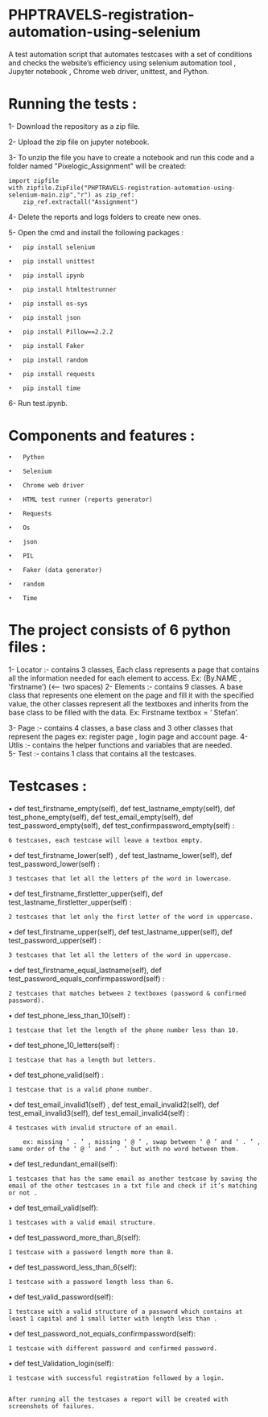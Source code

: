 # PHPTRAVELS-registration-automation-using-selenium

A test automation script that automates testcases with a set of conditions and checks the website’s efficiency using selenium automation tool , Jupyter notebook , Chrome web driver, unittest,  and Python.

# Running the tests :


1- Download the repository as a zip file.


2- Upload the zip file on jupyter notebook.

3- To unzip the file you have to create a notebook and run this code and a folder named "Pixelogic_Assignment" will be created:

    import zipfile
    with zipfile.ZipFile("PHPTRAVELS-registration-automation-using-selenium-main.zip","r") as zip_ref:
        zip_ref.extractall("Assignment")
        
 4- Delete the reports and logs folders to create new ones.
 
 5- Open the cmd and install the following packages :
 
    •	pip install selenium
   
    •	pip install unittest

    •	pip install ipynb

    •	pip install htmltestrunner

    •	pip install os-sys

    •	pip install json

    •	pip install Pillow==2.2.2

    •	pip install Faker

    •	pip install random
   
    •	pip install requests

    •	pip install time
    
 
 6- Run test.ipynb.
 
 
# Components and features :


    •	Python

    •	Selenium

    •	Chrome web driver

    •	HTML test runner (reports generator)

    •	Requests 

    •	Os

    •	json

    •	PIL

    •	Faker (data generator)

    •	random

    •	Time



# The project consists of 6 python files :



1-	Locator :- contains 3 classes, Each class represents a page that contains 
    all the information needed for each element to access.
    Ex: (By.NAME , 'firstname') (<-- two spaces)
2-	Elements :- contains 9 classes. A base class that represents one element on the page and fill it with the specified value, the other classes represent all the textboxes and     inherits from the base class to be filled with the data.
    Ex: Firstname textbox = ‘ Stefan’.
    
3-	Page :-  contains 4 classes, a base class and 3 other classes that represent the pages ex: register page , login page and account page.
    <break>
4-	Utlis :- contains the helper functions and variables that are needed.
    <break>   
5-	Test :- contains 1 class that contains all the testcases.
    <break>   


# Testcases :

•	def test_firstname_empty(self), def test_lastname_empty(self), def test_phone_empty(self), def test_email_empty(self), def test_password_empty(self), def test_confirmpassword_empty(self) :

    6 testcases, each testcase will leave a textbox empty.


•	def test_firstname_lower(self) , def test_lastname_lower(self), def test_password_lower(self) :

    3 testcases that let all the letters pf the word in lowercase.


•	def test_firstname_firstletter_upper(self), def test_lastname_firstletter_upper(self) :

    2 testcases that let only the first letter of the word in uppercase.


•	def test_firstname_upper(self), def test_lastname_upper(self), def test_password_upper(self) :

    3 testcases that let all the letters of the word in uppercase.


•	def test_firstname_equal_lastname(self), def test_password_equals_confirmpassword(self) :

    2 testcases that matches between 2 textboxes (password & confirmed password).


•	def test_phone_less_than_10(self) :

    1 testcase that let the length of the phone number less than 10.


•	def test_phone_10_letters(self) :

    1 testcase that has a length but letters.


•	def test_phone_valid(self) :

    1 testcase that is a valid phone number.


•	def test_email_invalid1(self) ,  def test_email_invalid2(self), def test_email_invalid3(self), def test_email_invalid4(self) :

    4 testcases with invalid structure of an email. 

        ex: missing ‘ . ’ , missing ‘ @ ’ , swap between ‘ @ ’ and ‘ . ’ , same order of the ‘ @ ’ and ‘ . ’ but with no word between them.


•	def test_redundant_email(self):

    1 testcases that has the same email as another testcase by saving the email of the other testcases in a txt file and check if it’s matching or not .


•	def test_email_valid(self):

    1 testcases with a valid email structure.


•	def test_password_more_than_8(self):

    1 testcase with a password length more than 8.


•	def test_password_less_than_6(self):

    1 testcase with a password length less than 6.


•	def test_valid_password(self):

    1 testcase with a valid structure of a password which contains at least 1 capital and 1 small letter with length less than .


•	def test_password_not_equals_confirmpassword(self):

    1 testcase with different password and confirmed password.


•	def test_Validation_login(self):

    1 testcase with successful registration followed by a login.


    After running all the testcases a report will be created with screenshots of failures.
